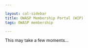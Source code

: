 ```yaml
---

layout: col-sidebar
title: OWASP Membership Portal (WIP)
tags: OWASP membership

---
```


<div id='member-qr' style='float:right;'>
</div>
<div id='member-info'>
This may take a few moments...
</div>

<script>
  $(function() {
      $.get( "https://owaspadmin.azurewebsites.net/api/get-member-info?code=mWP6TjdDSJZOQIZQNtb2fUPuzuIamwaobBZUTnN24JEdtFybiTDl7A==", { authtoken : Cookies.get('CF_Authorization') }, function( data ) {
          $('#member-info').fill_member_info(data);
          $('#member-qr').kjua({text: data['member_number']});
        }).fail(function() {
               $('#member-info').html('<strong>Failed to find member information.</strong>')
        });
  })
  
  $.fn.fill_member_info = function(data) {
        html = "Welcome, " + data['name'] + ".";
        html += "<strong>Member Number:</strong>" + data['member_number'].substring(data['member_number'].lastIndexOf('/')) + "<br>";
        html += "<strong>Email:</strong>" + data['emails'][0] + "<br>";
        html += "<strong>Address:</strong>" + data['address'] + "<br>";
        html += "<strong>Phone:</phone>" + data['phone_numbers'][0] + "<br>";
        this.html(html);
    }
</script>
